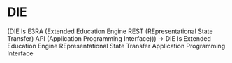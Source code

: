 # DIE
(DIE Is E3RA (Extended Education Engine REST (REpresentational State Transfer) API (Application Programming Interface))) -> DIE Is Extended Education Engine REpresentational State Transfer Application Programming Interface
